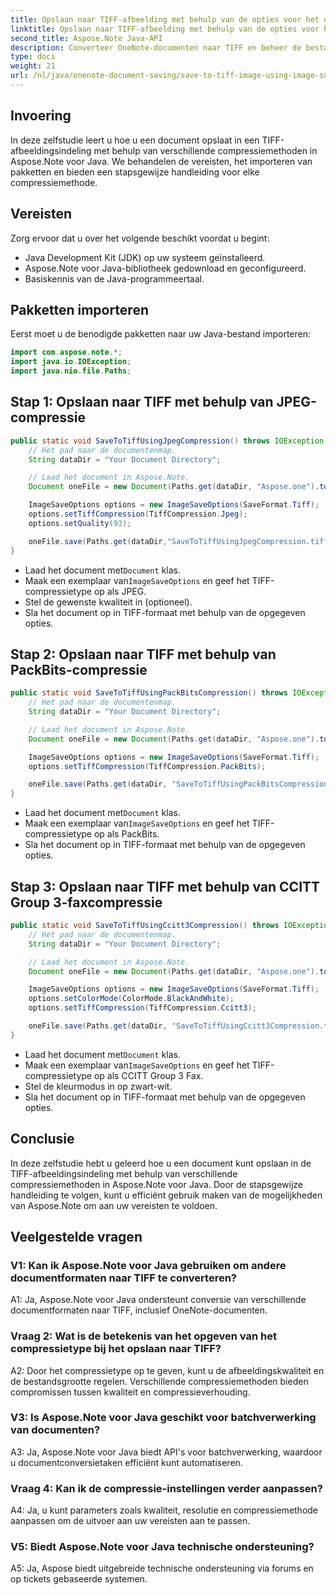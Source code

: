 ```yaml
---
title: Opslaan naar TIFF-afbeelding met behulp van de opties voor het opslaan van afbeeldingen in OneNote
linktitle: Opslaan naar TIFF-afbeelding met behulp van de opties voor het opslaan van afbeeldingen in OneNote
second_title: Aspose.Note Java-API
description: Converteer OneNote-documenten naar TIFF en beheer de bestandsgrootte en -kwaliteit! Kies Jpeg-, PackBits- of Fax-compressie in Java. Ontvang codevoorbeelden en leer hoe! #OneNote #Java #Aspose
type: docs
weight: 21
url: /nl/java/onenote-document-saving/save-to-tiff-image-using-image-save-options/
---
```

## Invoering

In deze zelfstudie leert u hoe u een document opslaat in een TIFF-afbeeldingsindeling met behulp van verschillende compressiemethoden in Aspose.Note voor Java. We behandelen de vereisten, het importeren van pakketten en bieden een stapsgewijze handleiding voor elke compressiemethode.

## Vereisten

Zorg ervoor dat u over het volgende beschikt voordat u begint:

- Java Development Kit (JDK) op uw systeem geïnstalleerd.
- Aspose.Note voor Java-bibliotheek gedownload en geconfigureerd.
- Basiskennis van de Java-programmeertaal.

## Pakketten importeren

Eerst moet u de benodigde pakketten naar uw Java-bestand importeren:

```java
import com.aspose.note.*;
import java.io.IOException;
import java.nio.file.Paths;
```

## Stap 1: Opslaan naar TIFF met behulp van JPEG-compressie

```java
public static void SaveToTiffUsingJpegCompression() throws IOException {
    // Het pad naar de documentenmap.
    String dataDir = "Your Document Directory";

    // Laad het document in Aspose.Note.
    Document oneFile = new Document(Paths.get(dataDir, "Aspose.one").toString());

    ImageSaveOptions options = new ImageSaveOptions(SaveFormat.Tiff);
    options.setTiffCompression(TiffCompression.Jpeg);
    options.setQuality(93);

    oneFile.save(Paths.get(dataDir,"SaveToTiffUsingJpegCompression.tiff").toString(), options);
}
```

-  Laad het document met`Document` klas.
-  Maak een exemplaar van`ImageSaveOptions` en geef het TIFF-compressietype op als JPEG.
- Stel de gewenste kwaliteit in (optioneel).
- Sla het document op in TIFF-formaat met behulp van de opgegeven opties.

## Stap 2: Opslaan naar TIFF met behulp van PackBits-compressie

```java
public static void SaveToTiffUsingPackBitsCompression() throws IOException {
    // Het pad naar de documentenmap.
    String dataDir = "Your Document Directory";

    // Laad het document in Aspose.Note.
    Document oneFile = new Document(Paths.get(dataDir, "Aspose.one").toString());

    ImageSaveOptions options = new ImageSaveOptions(SaveFormat.Tiff);
    options.setTiffCompression(TiffCompression.PackBits);

    oneFile.save(Paths.get(dataDir, "SaveToTiffUsingPackBitsCompression.tiff").toString(), options);
}
```

-  Laad het document met`Document` klas.
-  Maak een exemplaar van`ImageSaveOptions` en geef het TIFF-compressietype op als PackBits.
- Sla het document op in TIFF-formaat met behulp van de opgegeven opties.

## Stap 3: Opslaan naar TIFF met behulp van CCITT Group 3-faxcompressie

```java
public static void SaveToTiffUsingCcitt3Compression() throws IOException {
    // Het pad naar de documentenmap.
    String dataDir = "Your Document Directory";

    // Laad het document in Aspose.Note.
    Document oneFile = new Document(Paths.get(dataDir, "Aspose.one").toString());

    ImageSaveOptions options = new ImageSaveOptions(SaveFormat.Tiff);
    options.setColorMode(ColorMode.BlackAndWhite);
    options.setTiffCompression(TiffCompression.Ccitt3);

    oneFile.save(Paths.get(dataDir, "SaveToTiffUsingCcitt3Compression.tiff").toString(), options);
}
```

-  Laad het document met`Document` klas.
-  Maak een exemplaar van`ImageSaveOptions` en geef het TIFF-compressietype op als CCITT Group 3 Fax.
- Stel de kleurmodus in op zwart-wit.
- Sla het document op in TIFF-formaat met behulp van de opgegeven opties.

## Conclusie

In deze zelfstudie hebt u geleerd hoe u een document kunt opslaan in de TIFF-afbeeldingsindeling met behulp van verschillende compressiemethoden in Aspose.Note voor Java. Door de stapsgewijze handleiding te volgen, kunt u efficiënt gebruik maken van de mogelijkheden van Aspose.Note om aan uw vereisten te voldoen.

## Veelgestelde vragen

### V1: Kan ik Aspose.Note voor Java gebruiken om andere documentformaten naar TIFF te converteren?

A1: Ja, Aspose.Note voor Java ondersteunt conversie van verschillende documentformaten naar TIFF, inclusief OneNote-documenten.

### Vraag 2: Wat is de betekenis van het opgeven van het compressietype bij het opslaan naar TIFF?

A2: Door het compressietype op te geven, kunt u de afbeeldingskwaliteit en de bestandsgrootte regelen. Verschillende compressiemethoden bieden compromissen tussen kwaliteit en compressieverhouding.

### V3: Is Aspose.Note voor Java geschikt voor batchverwerking van documenten?

A3: Ja, Aspose.Note voor Java biedt API's voor batchverwerking, waardoor u documentconversietaken efficiënt kunt automatiseren.

### Vraag 4: Kan ik de compressie-instellingen verder aanpassen?

A4: Ja, u kunt parameters zoals kwaliteit, resolutie en compressiemethode aanpassen om de uitvoer aan uw vereisten aan te passen.

### V5: Biedt Aspose.Note voor Java technische ondersteuning?

A5: Ja, Aspose biedt uitgebreide technische ondersteuning via forums en op tickets gebaseerde systemen.
